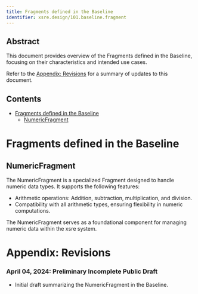 ```yaml
---
title: Fragments defined in the Baseline
identifier: xsre.design/101.baseline.fragment
---
```


## Abstract
This document provides overview of the Fragments defined in the Baseline, focusing on their characteristics and intended use cases.

Refer to the [Appendix: Revisions](#appendix-revisions) for a summary of updates to this document.

## Contents
- [Fragments defined in the Baseline](#fragments-defined-in-the-baseline)
    - [NumericFragment](#numericfragment)

# Fragments defined in the Baseline

## NumericFragment
The NumericFragment is a specialized Fragment designed to handle numeric data types. It supports the following features:

- Arithmetic operations: Addition, subtraction, multiplication, and division.
- Compatibility with all arithmetic types, ensuring flexibility in numeric computations.

The NumericFragment serves as a foundational component for managing numeric data within the xsre system.

# Appendix: Revisions

### April 04, 2024: Preliminary Incomplete Public Draft
- Initial draft summarizing the NumericFragment in the Baseline.
